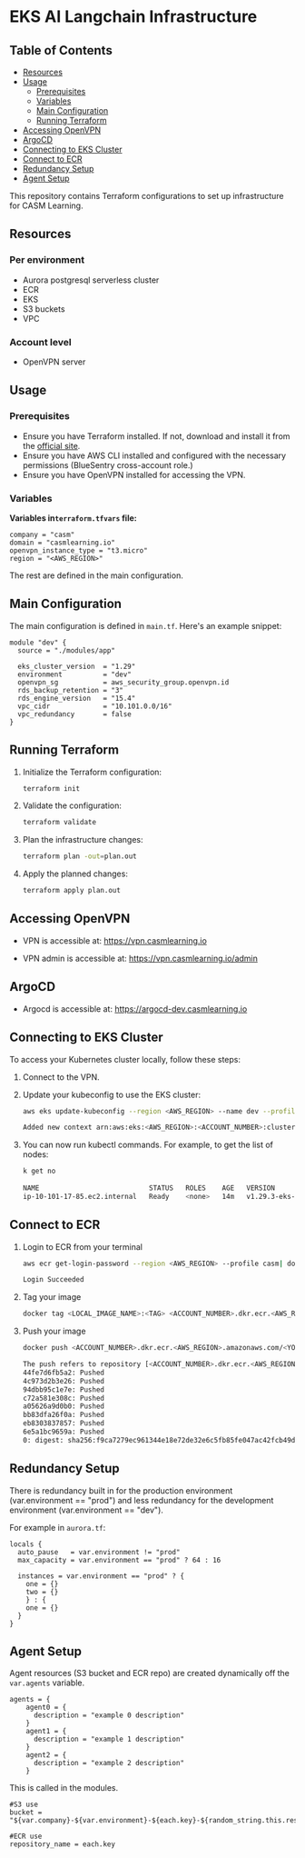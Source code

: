 # EKS AI Langchain Infrastructure

## Table of Contents
- [Resources](#resources)
- [Usage](#usage)
  - [Prerequisites](#prerequisites)
  - [Variables](#variables)
  - [Main Configuration](#main-configuration)
  - [Running Terraform](#running-terraform)
- [Accessing OpenVPN](#accessing-openvpn)
- [ArgoCD](#argocd)
- [Connecting to EKS Cluster](#connecting-to-eks-cluster)
- [Connect to ECR](#connect-to-ecr)
- [Redundancy Setup](#redundancy-setup)
- [Agent Setup](#agent-setup)


This repository contains Terraform configurations to set up infrastructure for CASM Learning.

## Resources
### Per environment
* Aurora postgresql serverless cluster
* ECR
* EKS
* S3 buckets
* VPC

### Account level
* OpenVPN server

## Usage

### Prerequisites

- Ensure you have Terraform installed. If not, download and install it from the [official site](https://www.terraform.io/downloads.html).
- Ensure you have AWS CLI installed and configured with the necessary permissions (BlueSentry cross-account role.)
- Ensure you have OpenVPN installed for accessing the VPN.

### Variables

**Variables in`terraform.tfvars` file:**
```hcl
company = "casm"
domain = "casmlearning.io"
openvpn_instance_type = "t3.micro"
region = "<AWS_REGION>"
```

The rest are defined in the main configuration.

## Main Configuration
The main configuration is defined in `main.tf`. Here's an example snippet:

```hcl
module "dev" {
  source = "./modules/app"

  eks_cluster_version  = "1.29"
  environment          = "dev"
  openvpn_sg           = aws_security_group.openvpn.id
  rds_backup_retention = "3"
  rds_engine_version   = "15.4"
  vpc_cidr             = "10.101.0.0/16"
  vpc_redundancy       = false
}
```

## Running Terraform
1. Initialize the Terraform configuration:

    ```bash
    terraform init
    ```
2. Validate the configuration:

    ```bash
    terraform validate
    ```
3. Plan the infrastructure changes:

    ```bash
    terraform plan -out=plan.out
    ```
4. Apply the planned changes:
    ```bash
    terraform apply plan.out
    ```

## Accessing OpenVPN

* VPN is accessible at: https://vpn.casmlearning.io

* VPN admin is accessible at: https://vpn.casmlearning.io/admin

## ArgoCD

* Argocd is accessible at: https://argocd-dev.casmlearning.io

## Connecting to EKS Cluster
To access your Kubernetes cluster locally, follow these steps:

1. Connect to the VPN.

2. Update your kubeconfig to use the EKS cluster:

    ```bash
    aws eks update-kubeconfig --region <AWS_REGION> --name dev --profile casm
    
    Added new context arn:aws:eks:<AWS_REGION>:<ACCOUNT_NUMBER>:cluster/dev0
    ```
3. You can now run kubectl commands. For example, to get the list of nodes:
    ```bash
    k get no
                                  
    NAME                           STATUS   ROLES    AGE   VERSION
    ip-10-101-17-85.ec2.internal   Ready    <none>   14m   v1.29.3-eks-ae9a62a
    ```

## Connect to ECR
1. Login to ECR from your terminal

   ```bash
   aws ecr get-login-password --region <AWS_REGION> --profile casm| docker login --username AWS --password-stdin <ACCOUNT_NUMBER>.dkr.ecr.<AWS_REGION>.amazonaws.com
   
   Login Succeeded
   ```
   
2. Tag your image

   ```bash
   docker tag <LOCAL_IMAGE_NAME>:<TAG> <ACCOUNT_NUMBER>.dkr.ecr.<AWS_REGION>.amazonaws.com/<YOUR_IMAGE_NAME>:<TAG>
   ```
   
3. Push your image

   ```bash
   docker push <ACCOUNT_NUMBER>.dkr.ecr.<AWS_REGION>.amazonaws.com/<YOUR_IMAGE_NAME>:<TAG>
   
   The push refers to repository [<ACCOUNT_NUMBER>.dkr.ecr.<AWS_REGION>.amazonaws.com/agent0]
   44fe7d6fb5a2: Pushed
   4c973d2b3e26: Pushed
   94dbb95c1e7e: Pushed
   c72a581e308c: Pushed
   a05626a9d0b0: Pushed
   bb83dfa26f0a: Pushed
   eb8303837857: Pushed
   6e5a1bc9659a: Pushed
   0: digest: sha256:f9ca7279ec961344e18e72de32e6c5fb85fe047ac42fcb49d8dc0da59b9457c4 size: 1985
   ```

## Redundancy Setup
There is redundancy built in for the production environment (var.environment == "prod") and less redundancy for the development environment (var.environment == "dev"). 

For example in `aurora.tf`:
```hcl
locals {
  auto_pause   = var.environment != "prod"
  max_capacity = var.environment == "prod" ? 64 : 16

  instances = var.environment == "prod" ? {
    one = {}
    two = {}
    } : {
    one = {}
  }
}
```

## Agent Setup
Agent resources (S3 bucket and ECR repo) are created dynamically off the `var.agents` variable.

```hcl
agents = {
    agent0 = {
      description = "example 0 description"
    }
    agent1 = {
      description = "example 1 description"
    }
    agent2 = {
      description = "example 2 description"
    }
```

This is called in the modules.
```hcl
#S3 use
bucket = "${var.company}-${var.environment}-${each.key}-${random_string.this.result}"

#ECR use
repository_name = each.key
```
